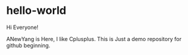 # hello-world
Hi Everyone!

ANewYang is Here, I like Cplusplus. 
This is Just a demo repository for github beginning.
